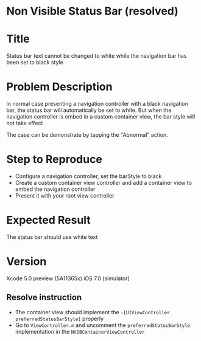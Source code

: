 Non Visible Status Bar (resolved)
=========================


# Title

Status bar text cannot be changed to white while the navigation bar has been set to black style


# Problem Description

In normal case presenting a navigation controller with a black navigation bar, the status bar will automatically be set to white. But when the navigation controller is embed in a custom container view, the bar style will not take effect

The case can be demonstrate by tapping the "Abnormal" action.


# Step to Reproduce

- Configure a navigation controller, set the barStyle to black
- Create a custom container view controller and add a container view to embed the navigation controller
- Present it with your root view controller


# Expected Result

The status bar should use white text


# Version

Xcode 5.0 preview (5A11365x)
iOS 7.0 (simulator)


Resolve instruction
---------------------

- The container view should implement the `-[UIViewController preferredStatusBarStyle]` properly
- Go to `ViewController.m` and uncomment the `preferredStatusBarStyle` implementation in the `NVSBContainerViewController`
